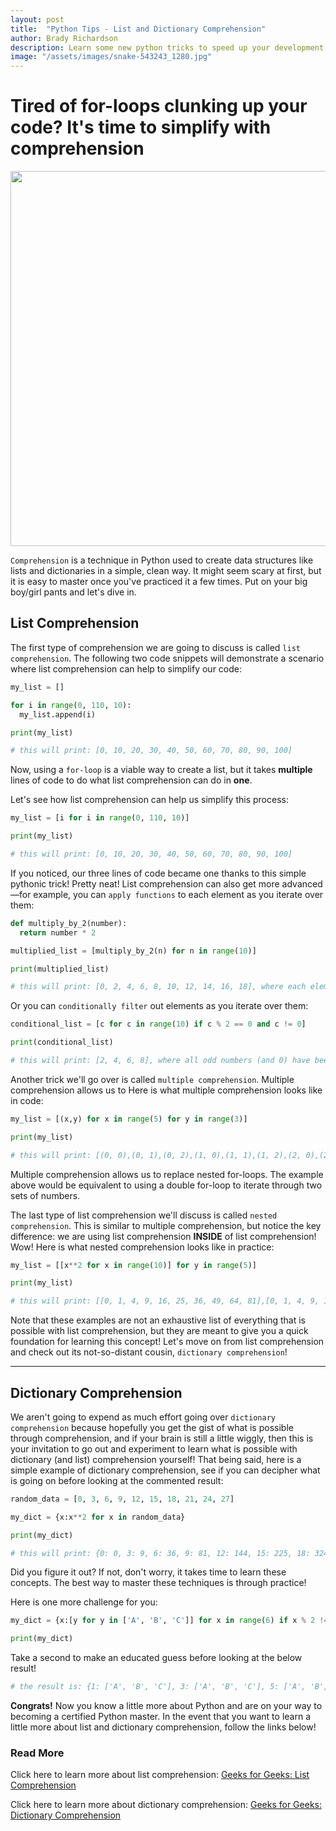```yaml
---
layout: post
title:  "Python Tips - List and Dictionary Comprehension"
author: Brady Richardson
description: Learn some new python tricks to speed up your development and make your code cleaner.   
image: "/assets/images/snake-543243_1280.jpg"
---
```


# Tired of for-loops clunking up your code? It's time to simplify with comprehension
<div style="display: flex; justify-content: center">
  <img src="https://imgur.com/ZMg2MAx" alt="" style="width:600px;"/> 
</div>

`Comprehension` is a technique in Python used to create data structures like lists and dictionaries in a simple, clean way. It might seem scary at first,
but it is easy to master once you've practiced it a few times. Put on your big boy/girl pants and let's dive in.

## List Comprehension

The first type of comprehension we are going to discuss is called `list comprehension`. The following two code snippets will demonstrate a scenario where list comprehension can help to simplify our code:

```python
my_list = []

for i in range(0, 110, 10):
  my_list.append(i)

print(my_list)

# this will print: [0, 10, 20, 30, 40, 50, 60, 70, 80, 90, 100]
```
Now, using a `for-loop` is a viable way to create a list, but it takes **multiple** lines of code to do what list comprehension can do in **one**.

Let's see how list comprehension can help us simplify this process:

```python
my_list = [i for i in range(0, 110, 10)]

print(my_list)

# this will print: [0, 10, 20, 30, 40, 50, 60, 70, 80, 90, 100]
```

If you noticed, our three lines of code became one thanks to this simple pythonic trick! Pretty neat! List comprehension can also get more advanced—for example, you can `apply functions` to each element as you iterate over them:

```python
def multiply_by_2(number):
  return number * 2

multiplied_list = [multiply_by_2(n) for n in range(10)]

print(multiplied_list)

# this will print: [0, 2, 4, 6, 8, 10, 12, 14, 16, 18], where each element from 0-9 has had the multiply_by_2 function applied to them
```

Or you can `conditionally filter` out elements as you iterate over them:

```python
conditional_list = [c for c in range(10) if c % 2 == 0 and c != 0]

print(conditional_list)

# this will print: [2, 4, 6, 8], where all odd numbers (and 0) have been filtered out
```

Another trick we'll go over is called `multiple comprehension`. Multiple comprehension allows us to  Here is what multiple comprehension looks like in code:

```python
my_list = [(x,y) for x in range(5) for y in range(3)]

print(my_list)

# this will print: [(0, 0),(0, 1),(0, 2),(1, 0),(1, 1),(1, 2),(2, 0),(2, 1),(2, 2),(3, 0),(3, 1),(3, 2),(4, 0),(4, 1),(4, 2)]
```

Multiple comprehension allows us to replace nested for-loops. The example above would be equivalent to using a double for-loop to iterate through two sets of numbers.

The last type of list comprehension we'll discuss is called `nested comprehension`. This is similar to multiple comprehension, but notice the key difference: we are using list comprehension **INSIDE** of list comprehension! Wow! Here is what nested comprehension looks like in practice:

```python
my_list = [[x**2 for x in range(10)] for y in range(5)]

print(my_list)

# this will print: [[0, 1, 4, 9, 16, 25, 36, 49, 64, 81],[0, 1, 4, 9, 16, 25, 36, 49, 64, 81],[0, 1, 4, 9, 16, 25, 36, 49, 64, 81],[0, 1, 4, 9, 16, 25, 36, 49, 64, 81],[0, 1, 4, 9, 16, 25, 36, 49, 64, 81]]
```

Note that these examples are not an exhaustive list of everything that is possible with list comprehension, but they are meant to give you a quick foundation for learning this concept! Let's move on from list comprehension and check out its not-so-distant cousin, `dictionary comprehension`!

---

## Dictionary Comprehension

We aren't going to expend as much effort going over `dictionary comprehension` because hopefully you get the gist of what is possible through comprehension, and if your brain is still a little wiggly, then this is your invitation to go out and experiment to learn what is possible with dictionary (and list) comprehension yourself! That being said, here is a simple example of dictionary comprehension, see if you can decipher what is going on before looking at the commented result:

```python
random_data = [0, 3, 6, 9, 12, 15, 18, 21, 24, 27]

my_dict = {x:x**2 for x in random_data}

print(my_dict)

# this will print: {0: 0, 3: 9, 6: 36, 9: 81, 12: 144, 15: 225, 18: 324, 21: 441, 24: 576, 27: 729}
```

Did you figure it out? If not, don't worry, it takes time to learn these concepts. The best way to master these techniques is through practice!

Here is one more challenge for you:

```python
my_dict = {x:[y for y in ['A', 'B', 'C']] for x in range(6) if x % 2 != 0}

print(my_dict)
```

Take a second to make an educated guess before looking at the below result!

```python
# the result is: {1: ['A', 'B', 'C'], 3: ['A', 'B', 'C'], 5: ['A', 'B', 'C']}
```

**Congrats!** Now you know a little more about Python and are on your way to becoming a certified Python master. In the event that you want to learn a little more about list and dictionary comprehension, follow the links below!

### Read More 

Click here to learn more about list comprehension: [Geeks for Geeks: List Comprehension](https://www.geeksforgeeks.org/python-list-comprehension/)

Click here to learn more about dictionary comprehension: [Geeks for Geeks: Dictionary Comprehension](https://www.geeksforgeeks.org/python-dictionary-comprehension/)

